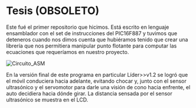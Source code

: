 # Tesis (OBSOLETO)
Este fué el primer repositorio que hicimos. 
Está escrito en lenguaje ensamblador con el set de instrucciones del PIC16F887 y tuvimos que deteneros cuando nos dimos cuenta que hubiéramos tenido que crear una librería que nos permitiera manipular punto flotante para computar las ecuaciones que requeríamos en nuestro proyecto.

![Circuito_ASM](https://user-images.githubusercontent.com/72580785/167331142-c47ea156-1082-4635-bc5d-ae0fffadd443.jpeg)

En la versión final de este programa en particular Líder>>v1.2 se logró que el móvil conduciera hacia adelante, evitando chocar y, junto con el sensor ultrasónico y el servomotor para darle una visión de cono hacia enfrente, el auto decidiera hacia dónde girar. La distancia sensada por el sensor ultrasónico se muestra en el LCD.
